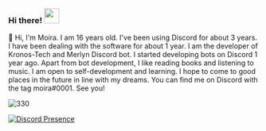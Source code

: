### Hi there! <img src = "https://cdn.discordapp.com/emojis/859387292904980480.gif?v=1" high="20px" width="30px">


🌠 Hi, I'm Moira. I am 16 years old. I've been using Discord for about 3 years. I have been dealing with the software for about 1 year. I am the developer of Kronos-Tech and Merlyn Discord bot. I started developing bots on Discord 1 year ago. Apart from bot development, I like reading books and listening to music. I am open to self-development and learning. I hope to come to good places in the future in line with my dreams. You can find me on Discord with the tag moira#0001. See you!

<img src="https://komarev.com/ghpvc/?username=330&label=Number%20Visitors&color=000e27" alt="330" />


[![Discord Presence](https://lanyard-profile-readme.vercel.app/api/377152186234437633?theme=dark&bg=000e27&animated=true&hideDiscrim=false&borderRadius=20px)](https://discord.com/users/377152186234437633)
